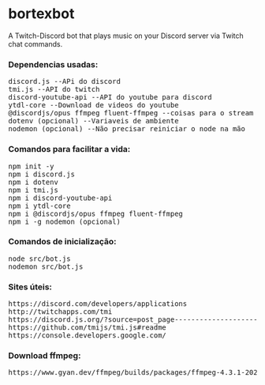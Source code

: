 # bortexbot
A Twitch-Discord bot that plays music on your Discord server via Twitch chat commands.

### Dependencias usadas:
<pre>
discord.js --APi do discord
tmi.js --API do twitch
discord-youtube-api --API do youtube para discord
ytdl-core --Download de videos do youtube
@discordjs/opus ffmpeg fluent-ffmpeg --coisas para o stream da musica
dotenv (opcional) --Variaveis de ambiente
nodemon (opcional) --Não precisar reiniciar o node na mão
</pre>

### Comandos para facilitar a vida:
<pre>
npm init -y
npm i discord.js
npm i dotenv
npm i tmi.js
npm i discord-youtube-api
npm i ytdl-core
npm i @discordjs/opus ffmpeg fluent-ffmpeg
npm i -g nodemon (opcional)
</pre>

### Comandos de inicialização:
<pre>
node src/bot.js
nodemon src/bot.js
</pre>

### Sites úteis:
<pre>
https://discord.com/developers/applications
http://twitchapps.com/tmi
https://discord.js.org/?source=post_page---------------------------#/docs/main/stable/general/welcome
https://github.com/tmijs/tmi.js#readme
https://console.developers.google.com/
</pre>

### Download ffmpeg:
<pre>
https://www.gyan.dev/ffmpeg/builds/packages/ffmpeg-4.3.1-2021-01-01-full_build.7z
</pre>